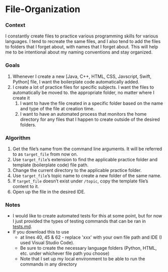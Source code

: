 # File-Organization

### Context
I constantly create files to practice various programming skills for various languages. I tend to recreate the same files, and I
also tend to add the files to folders that I forget about, with names that I forget about. This will 
help me to be intentional about my naming conventions and stay organized.

### Goals
1. Whenever I create a new [Java, C++, HTML, CSS, Javscript, Swift, Python] file, I want the 
   boilerplate code automatically added.
2. I create a lot of practice files for specific subjects. I want the files to automatically be moved to.
   the appropriate folder, no matter where I create it
   1. I want to have the file created in a specific folder based on the name and type of the file at creation time.
   2. I want to have an automated process that monitors the home directory for any files that I happen to create outside of the desired folders.

### Algorithm
1. Get the file’s name from the command line arguments. It will be referred to as `target_file` from now on.
2. Use `target_file`’s extension to find the applicable practice folder and template (boilerplate code) file path.
3. Change the current directory to the applicable practice folder.
4. Use `target_file`’s topic name to create a new folder of the same name.
5. If `target_file` doesn’t exist under `/topic`, copy the template file’s content to it.
6. Open up the file in the desired IDE.

### Notes
- I would like to create automated tests for this at some point, but for now I just provided the types of testing commands that can be ran in [tests.md](https://github.com/sharellcodes/File-Organization/blob/main/tests.md).
- If you download this to use
   - at lines 40, 45 & 62 - replace 'xxx' with your own file path and IDE (I used Visual Studio Code).
   - Be sure to create the necessary language folders (Python, HTML, etc. under whichever file path you choose)
   - Note that I set up my local environment to be able to run the commands in any directory
